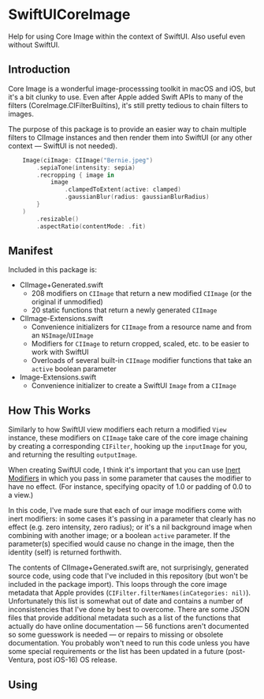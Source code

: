 # SwiftUICoreImage

Help for using Core Image within the context of SwiftUI. Also useful even without SwiftUI.

## Introduction

Core Image is a wonderful image-processsing toolkit in macOS and iOS, but it's a bit clunky to use. Even after Apple added Swift APIs to many of the filters (CoreImage.CIFilterBuiltins), it's still pretty tedious to chain filters to images.

The purpose of this package is to provide an easier way to chain multiple filters to CIImage instances and then render them into SwiftUI (or any other context — SwiftUI is not needed).

```Swift
	Image(ciImage: CIImage("Bernie.jpeg")
		.sepiaTone(intensity: sepia)
		.recropping { image in
			image
				.clampedToExtent(active: clamped)
				.gaussianBlur(radius: gaussianBlurRadius)
		}
	)
		.resizable()
		.aspectRatio(contentMode: .fit)
```

## Manifest

Included in this package is:

 * CIImage+Generated.swift
	* 208 modifiers on `CIImage` that return a new modified `CIImage` (or the original if unmodified)
	* 20 static functions that return a newly generated `CIImage`
* CIImage-Extensions.swift
	* Convenience initializers for `CIImage` from a resource name and from an `NSImage`/`UIImage`
	* Modifiers for `CIImage` to return cropped, scaled, etc. to be easier to work with SwiftUI
	* Overloads of several built-in `CIImage` modifier functions that take an `active` boolean parameter
* Image-Extensions.swift
	* Convenience initializer to create a SwiftUI `Image` from a `CIImage`

## How This Works

Similarly to how SwiftUI view modifiers each return a modified `View` instance, these modifiers on `CIImage` take care of the core image chaining by creating a corresponding `CIFilter`, hooking up the `inputImage` for you, and returning the resulting `outputImage`. 

When creating SwiftUI code, I think it's important that you can use [Inert Modifiers](https://developer.apple.com/videos/play/wwdc2021/10022/?time=2303) in which you pass in some parameter that causes the modifier to have no effect. (For instance, specifying opacity of 1.0 or padding of 0.0 to a view.)  

In this code, I've made sure that each of our image modifiers come with inert modifiers: in some cases it's passing in a parameter that clearly has no effect (e.g. zero intensity, zero radius); or it's a nil background image when combining with another image; or a boolean `active` parameter. If the parameter(s) specified would cause no change in the image, then the identity (self) is returned forthwith.

The contents of CIImage+Generated.swift are, not surprisingly, generated source code, using code that I've included in this repository (but won't be included in the package import). This loops through the core image metadata that Apple provides (`CIFilter.filterNames(inCategories: nil)`). Unfortunately this list is somewhat out of date and contains a number of inconsistencies that I've done by best to overcome.  There are some JSON files that provide additional metadata such as a list of the functions that actually do have online documentation — 56 functions aren't documented so some guesswork is needed — or repairs to missing or obsolete documentation. You probably won't need to run this code unless you have some special requirements or the list has been updated in a future (post-Ventura, post iOS-16) OS release.

## Using

